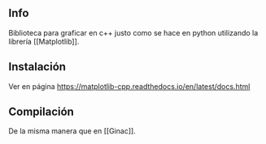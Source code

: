 ## Info
Biblioteca para graficar en c++ justo como se hace en python utilizando la librería [[Matplotlib]].

## Instalación
Ver en página https://matplotlib-cpp.readthedocs.io/en/latest/docs.html

## Compilación
De la misma manera que en [[Ginac]].
